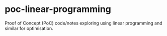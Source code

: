 # poc-linear-programming
Proof of Concept (PoC) code/notes exploring using linear programming and similar for optimisation.
